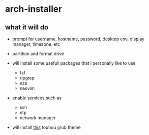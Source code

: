 # arch-installer

## what it will do

- prompt for username, hostname, password, desktop env, display manager, timezone, etc

- partition and format drive

- will install some usefull packages that i personally like to use
  - fzf
  - ripgrep
  - eza
  - neovim

- enable services such as
  - ssh
  - ntp
  - network manager

- will install [this](https://github.com/13atm01/GRUB-Theme/tree/master/Touhou%20Project) touhou grub theme
